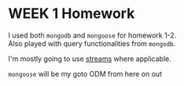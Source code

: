 WEEK 1 Homework
===============

I used both `mongodb` and `mongoose` for homework 1-2.  
Also played with query functionalities from `mongodb`.  

I'm mostly going to use [streams](http://nodejs.org/api/stream.html) where applicable.  

`mongoose` will be my goto ODM from here on out